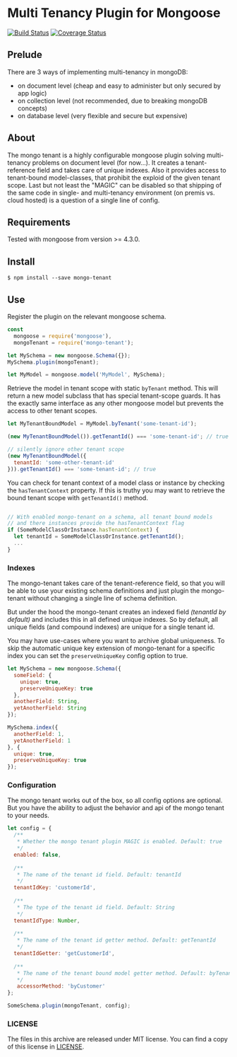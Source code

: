 # Multi Tenancy Plugin for Mongoose

[![Build Status](https://travis-ci.org/craftup/node-mongo-tenant.png?branch=master)](https://travis-ci.org/craftup/node-mongo-tenant)
[![Coverage Status](https://coveralls.io/repos/github/craftup/node-mongo-tenant/badge.svg?branch=master)](https://coveralls.io/github/craftup/node-mongo-tenant?branch=master)

## Prelude

There are 3 ways of implementing multi-tenancy in mongoDB:

- on document level (cheap and easy to administer but only secured by app logic)
- on collection level (not recommended, due to breaking mongoDB concepts)
- on database level (very flexible and secure but expensive)

## About

The mongo tenant is a highly configurable mongoose plugin solving multi-tenancy problems on
document level (for now...). 
It creates a tenant-reference field and takes care of unique indexes.
Also it provides access to tenant-bound model-classes, that prohibit the
exploid of the given tenant scope.
Last but not least the "MAGIC" can be disabled so that shipping of the
same code in single- and multi-tenancy environment (on premis vs. cloud hosted)
is a question of a single line of config.

## Requirements

Tested with mongoose from version >= 4.3.0.

## Install

`$ npm install --save mongo-tenant`

## Use

Register the plugin on the relevant mongoose schema.

```javascript
const
  mongoose = require('mongoose'),
  mongoTenant = require('mongo-tenant');

let MySchema = new mongoose.Schema({});
MySchema.plugin(mongoTenant);

let MyModel = mongoose.model('MyModel', MySchema);
```

Retrieve the model in tenant scope with static `byTenant` method. This will return
a new model subclass that has special tenant-scope guards.
It has the exactly same interface as any other mongoose model but prevents
the access to other tenant scopes.

```javascript
let MyTenantBoundModel = MyModel.byTenant('some-tenant-id');

(new MyTenantBoundModel()).getTenantId() === 'some-tenant-id'; // true

// silently ignore other tenant scope
(new MyTenantBoundModel({
  tenantId: 'some-other-tenant-id'
})).getTenantId() === 'some-tenant-id'; // true

```

You can check for tenant context of a model class or instance by checking
the `hasTenantContext` property. If this is truthy you may want to retrieve
the bound tenant scope with `getTenantId()` method.

```javascript

// With enabled mongo-tenant on a schema, all tenant bound models
// and there instances provide the hasTenantContext flag
if (SomeModelClassOrInstance.hasTenantContext) {
  let tenantId = SomeModelClassOrInstance.getTenantId();
  ...
}
```

### Indexes

The mongo-tenant takes care of the tenant-reference field, so that you
will be able to use your existing schema definitions and just plugin the
mongo-tenant without changing a single line of schema definition.

But under the hood the mongo-tenant creates an indexed field *(tenantId by default)*
and includes this in all defined unique indexes. So by default, all unique 
fields (and compound indexes) are unique for a single tenant id.

You may have use-cases where you want to archive global uniqueness.
To skip the automatic unique key extension of mongo-tenant for a specific
index you can set the `preserveUniqueKey` config option to true.

```javascript
let MySchema = new mongoose.Schema({
  someField: {
    unique: true,
    preserveUniqueKey: true
  },
  anotherField: String,
  yetAnotherField: String
});

MySchema.index({
  anotherField: 1,
  yetAnotherField: 1
}, {
  unique: true,
  preserveUniqueKey: true
});
```

### Configuration

The mongo tenant works out of the box, so all config options are optional.
But you have the ability to adjust the behavior and api of the mongo tenant
to your needs.

```javascript
let config = {
  /**
   * Whether the mongo tenant plugin MAGIC is enabled. Default: true
   */
  enabled: false,
  
  /**
   * The name of the tenant id field. Default: tenantId
   */
  tenantIdKey: 'customerId',
  
  /**
   * The type of the tenant id field. Default: String
   */
  tenantIdType: Number,
  
  /**
   * The name of the tenant id getter method. Default: getTenantId
   */
  tenantIdGetter: 'getCustomerId',
  
  /**
   * The name of the tenant bound model getter method. Default: byTenant
   */
   accessorMethod: 'byCustomer'
};

SomeSchema.plugin(mongoTenant, config);
```


### LICENSE

The files in this archive are released under MIT license.
You can find a copy of this license in [LICENSE](https://github.com/craftup/node-mongo-tenant/raw/master/LICENSE).
